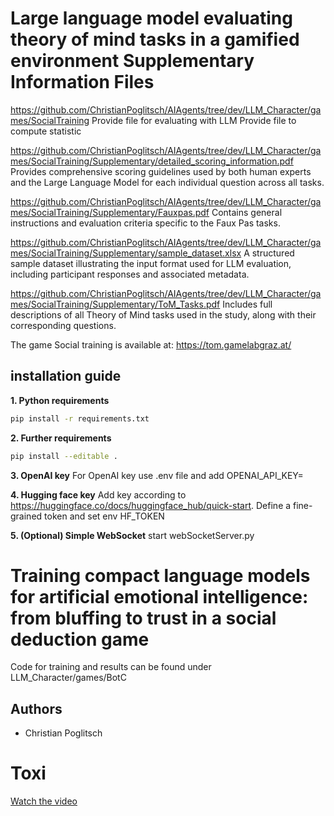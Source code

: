 # Large language model evaluating theory of mind tasks in a gamified environment Supplementary Information Files


https://github.com/ChristianPoglitsch/AIAgents/tree/dev/LLM_Character/games/SocialTraining
Provide file for evaluating with LLM
Provide file to compute statistic


https://github.com/ChristianPoglitsch/AIAgents/tree/dev/LLM_Character/games/SocialTraining/Supplementary/detailed_scoring_information.pdf
Provides comprehensive scoring guidelines used by both human experts and the Large Language Model for each individual question across all tasks.

https://github.com/ChristianPoglitsch/AIAgents/tree/dev/LLM_Character/games/SocialTraining/Supplementary/Fauxpas.pdf
Contains general instructions and evaluation criteria specific to the Faux Pas tasks.

https://github.com/ChristianPoglitsch/AIAgents/tree/dev/LLM_Character/games/SocialTraining/Supplementary/sample_dataset.xlsx
A structured sample dataset illustrating the input format used for LLM evaluation, including participant responses and associated metadata.

https://github.com/ChristianPoglitsch/AIAgents/tree/dev/LLM_Character/games/SocialTraining/Supplementary/ToM_Tasks.pdf
Includes full descriptions of all Theory of Mind tasks used in the study, along with their corresponding questions.


The game Social training is available at: https://tom.gamelabgraz.at/



## installation guide

**1. Python requirements**

```bash
pip install -r requirements.txt    
```

**2. Further requirements**

```bash
pip install --editable .
```

**3. OpenAI key**
For OpenAI key use .env file and add OPENAI_API_KEY= 


**4. Hugging face key**
Add key according to https://huggingface.co/docs/huggingface_hub/quick-start.
Define a fine-grained token and set env HF_TOKEN

**5. (Optional) Simple WebSocket**
start webSocketServer.py


# Training compact language models for artificial emotional intelligence: from bluffing to trust in a social deduction game

Code for training and results can be found under LLM_Character/games/BotC

## Authors

- Christian Poglitsch


# Toxi

[Watch the video](docs/ToxiTrailer.mov)

